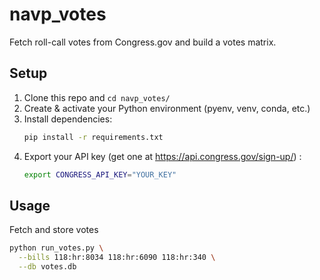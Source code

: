 # navp_votes

Fetch roll-call votes from Congress.gov and build a votes matrix.


## Setup

1. Clone this repo and `cd navp_votes/`
2. Create & activate your Python environment (pyenv, venv, conda, etc.)
3. Install dependencies:
   ```bash
   pip install -r requirements.txt
4. Export your API key (get one at https://api.congress.gov/sign-up/) :
   ```bash
   export CONGRESS_API_KEY="YOUR_KEY"
   
## Usage
Fetch and store votes
```bash
python run_votes.py \
  --bills 118:hr:8034 118:hr:6090 118:hr:340 \
  --db votes.db